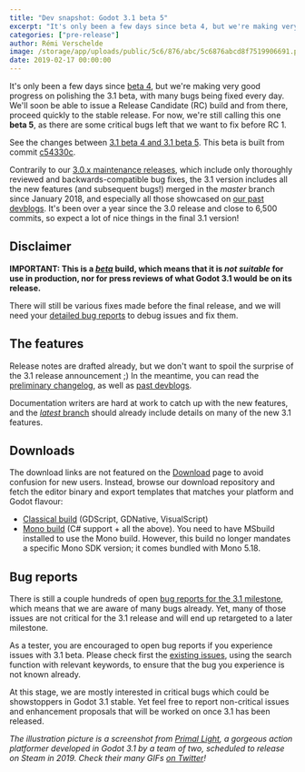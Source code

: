 ```yaml
---
title: "Dev snapshot: Godot 3.1 beta 5"
excerpt: "It's only been a few days since beta 4, but we're making very good progress on polishing the 3.1 beta, with many bugs being fixed every day. We'll soon be able to issue a Release Candidate (RC) build and from there, proceed quickly to the stable release. For now, we're still calling this one beta 5, as there are some critical bugs left that we want to fix before RC 1."
categories: ["pre-release"]
author: Rémi Verschelde
image: /storage/app/uploads/public/5c6/876/abc/5c6876abcd8f7519906691.png
date: 2019-02-17 00:00:00
---
```


It's only been a few days since [beta 4](/article/dev-snapshot-godot-3-1-beta-4), but we're making very good progress on polishing the 3.1 beta, with many bugs being fixed every day. We'll soon be able to issue a Release Candidate (RC) build and from there, proceed quickly to the stable release. For now, we're still calling this one **beta 5**, as there are some critical bugs left that we want to fix before RC 1.

See the changes between [3.1 beta 4 and 3.1 beta 5](https://github.com/godotengine/godot/compare/17809ca9a907b8d48bea2fd26ea42312a9eaaca4...c54330c6b0530d0fdc836f7349c4725eb7f309cb). This beta is built from commit [c54330c](https://github.com/godotengine/godot/commit/c54330c6b0530d0fdc836f7349c4725eb7f309cb).

Contrarily to our [3.0.x maintenance releases](/article/maintenance-release-godot-3-0-6), which include only thoroughly reviewed and backwards-compatible bug fixes, the 3.1 version includes all the new features (and subsequent bugs!) merged in the *master* branch since January 2018, and especially all those showcased on [our past devblogs](/devblog). It's been over a year since the 3.0 release and close to 6,500 commits, so expect a lot of nice things in the final 3.1 version!

## Disclaimer

**IMPORTANT: This is a [*beta*](https://en.wikipedia.org/wiki/Software_release_life_cycle#Beta) build, which means that it is *not suitable* for use in production, nor for press reviews of what Godot 3.1 would be on its release.**

There will still be various fixes made before the final release, and we will need your [detailed bug reports](https://github.com/godotengine/godot/issues) to debug issues and fix them.

## The features

Release notes are drafted already, but we don't want to spoil the surprise of the 3.1 release announcement ;)
In the meantime, you can read the [preliminary changelog](https://github.com/godotengine/godot/blob/master/CHANGELOG.md#unreleased), as well as [past devblogs](/devblog).

Documentation writers are hard at work to catch up with the new features, and the [*latest* branch](http://docs.godotengine.org/en/latest/) should already include details on many of the new 3.1 features.

## Downloads

The download links are not featured on the [Download](/download) page to avoid confusion for new users. Instead, browse our download repository and fetch the editor binary and export templates that matches your platform and Godot flavour:

- [Classical build](https://github.com/godotengine/godot-builds/releases/3.1-beta5) (GDScript, GDNative, VisualScript)
- [Mono build](https://github.com/godotengine/godot-builds/releases/3.1-beta5) (C# support + all the above). You need to have MSbuild installed to use the Mono build. However, this build no longer mandates a specific Mono SDK version; it comes bundled with Mono 5.18.

## Bug reports

There is still a couple hundreds of open [bug reports for the 3.1 milestone](https://github.com/godotengine/godot/issues?q=is%3Aopen+is%3Aissue+milestone%3A3.1+label%3Abug), which means that we are aware of many bugs already. Yet, many of those issues are not critical for the 3.1 release and will end up retargeted to a later milestone.

As a tester, you are encouraged to open bug reports if you experience issues with 3.1 beta. Please check first the [existing issues](https://github.com/godotengine/godot/issues), using the search function with relevant keywords, to ensure that the bug you experience is not known already.

At this stage, we are mostly interested in critical bugs which could be showstoppers in Godot 3.1 stable. Yet feel free to report non-critical issues and enhancement proposals that will be worked on once 3.1 has been released.

*The illustration picture is a screenshot from *[Primal Light](https://twitter.com/PrimalLightGame)*, a gorgeous action platformer developed in Godot 3.1 by a team of two, scheduled to release on Steam in 2019. Check their many GIFs [on Twitter](https://twitter.com/PrimalLightGame)!*
